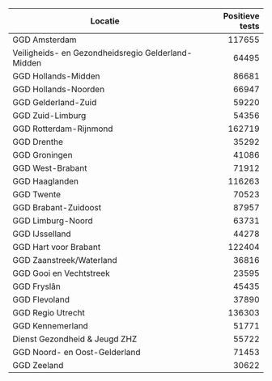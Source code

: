 | Locatie | Positieve tests |
|---------|----------------:|
| GGD Amsterdam                            | 117655 |
| Veiligheids- en Gezondheidsregio Gelderland-Midden | 64495 |
| GGD Hollands-Midden                      | 86681 |
| GGD Hollands-Noorden                     | 66947 |
| GGD Gelderland-Zuid                      | 59220 |
| GGD Zuid-Limburg                         | 54356 |
| GGD Rotterdam-Rijnmond                   | 162719 |
| GGD Drenthe                              | 35292 |
| GGD Groningen                            | 41086 |
| GGD West-Brabant                         | 71912 |
| GGD Haaglanden                           | 116263 |
| GGD Twente                               | 70523 |
| GGD Brabant-Zuidoost                     | 87957 |
| GGD Limburg-Noord                        | 63731 |
| GGD IJsselland                           | 44278 |
| GGD Hart voor Brabant                    | 122404 |
| GGD Zaanstreek/Waterland                 | 36816 |
| GGD Gooi en Vechtstreek                  | 23595 |
| GGD Fryslân                              | 45435 |
| GGD Flevoland                            | 37890 |
| GGD Regio Utrecht                        | 136303 |
| GGD Kennemerland                         | 51771 |
| Dienst Gezondheid & Jeugd ZHZ            | 55722 |
| GGD Noord- en Oost-Gelderland            | 71453 |
| GGD Zeeland                              | 30622 |
